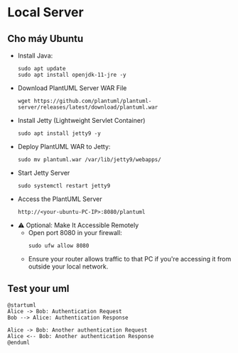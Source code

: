 # Local Server

## Cho máy Ubuntu


- Install Java:
    ```text
    sudo apt update
    sudo apt install openjdk-11-jre -y
    ```
- Download PlantUML Server WAR File
    ```text
    wget https://github.com/plantuml/plantuml-server/releases/latest/download/plantuml.war
    ```
- Install Jetty (Lightweight Servlet Container)
    ```text
    sudo apt install jetty9 -y
    ```
- Deploy PlantUML WAR to Jetty:
    ```text
    sudo mv plantuml.war /var/lib/jetty9/webapps/
    ```
- Start Jetty Server
    ```text
    sudo systemctl restart jetty9
    ```
- Access the PlantUML Server
    ```text
    http://<your-ubuntu-PC-IP>:8080/plantuml
    ```
- ⚠️ Optional: Make It Accessible Remotely
    - Open port 8080 in your firewall:
        ```text
        sudo ufw allow 8080
        ```
    - Ensure your router allows traffic to that PC if you're accessing it from outside your local network.

## Test your uml

```puml
@startuml
Alice -> Bob: Authentication Request
Bob --> Alice: Authentication Response

Alice -> Bob: Another authentication Request
Alice <-- Bob: Another authentication Response
@enduml
```